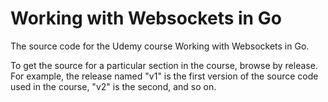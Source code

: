 # Working with Websockets in Go

The source code for the Udemy course Working with Websockets in Go.

To get the source for a particular section in the course, browse
by release. For example, the release named "v1" is the first version
of the source code used in the course, "v2" is the second, and so on.


